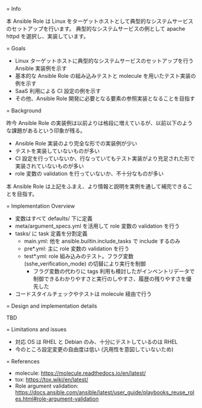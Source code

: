 = Info

本 Ansible Role は Linux をターゲットホストとして典型的なシステムサービスのセットアップを行います。
典型的なシステムサービスの例として apache httpd を選択し、実装しています。

=  Goals

- Linux ターゲットホストに典型的なシステムサービスのセットアップを行う Ansible 実装例を示す
- 基本的な Ansible Role の組み込みテストと molecule を用いたテスト実装の例を示す
- SaaS 利用による CI 設定の例を示す
- その他、Ansible Role 開発に必要となる要素の参照実装となることを目指す

= Background

昨今 Ansible Role の実装例は以前よりは格段に増えているが、以前以下のような課題があるという印象が残る。

- Ansible Role 実装のより完全な形での実装例が少い
- テストを実装していないものが多い
- CI 設定を行っていないか、行なっていてもテスト実装がより充足された形で実装されていないものが多い
- role 変数の validation を行っていないか、不十分なものが多い

本 Ansible Role は上記をふまえ、より情報と説明を実例を通して補完できることを目指す。

= Implementation Overview

- 変数はすべて defaults/ 下に定義
- meta/argument_specs.yml を活用して role 変数の validation を行う
- tasks/ に task 定義を分割定義
  - main.yml: 他を ansible.builtin.include_tasks で include するのみ
  - pre\*.yml: 主に role 変数の validation を行う
  - test\*.yml: role 組み込みのテスト。フラグ変数 (sshe_verification_mode) の切替により実行を制御
    - フラグ変数の代わりに tags 利用も検討したがインベントリデータで制御できるわかりやすさと実行のしやすさ、履歴の残りやすさを優先した
- コードスタイルチェックやテストは molecule 経由で行う

= Design and implementation details

TBD

= Limitations and issues

- 対応 OS は RHEL と Debian のみ、十分にテストしているのは RHEL
- 今のところ設定変更の自由度は低い (汎用性を意図していないため)

= References

- molecule: https://molecule.readthedocs.io/en/latest/
- tox: https://tox.wiki/en/latest/
- Role argument validation: https://docs.ansible.com/ansible/latest/user_guide/playbooks_reuse_roles.html#role-argument-validation
